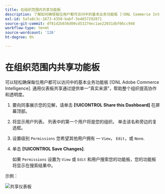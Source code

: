 ```yaml
---
title: 在组织范围内共享功能板
description: 了解如何确保每位用户都可访问中的基本业务功能板 [!DNL Commerce Intelligence].
exl-id: 5afa8c3c-1673-4350-babf-3e4657292871
source-git-commit: df81d2b036d00cd53274ec1ae22031dbf06cc948
workflow-type: tm+mt
source-wordcount: '126'
ht-degree: 0%

---
```


# 在组织范围内共享功能板

可以轻松确保每位用户都可以访问中的基本业务功能板 [!DNL Adobe Commerce Intelligence]. 通用仪表板共享通过提供单一“真实来源”，帮助整个组织提高协作和透明度。

1. 要向同事展示您的见解，请单击 **[!UICONTROL Share this Dashboard]** 在屏幕顶部。

1. 将显示用户列表。 列表中的第一个用户将是您的组织。 单击该名称旁边的复选框。

1. 设置级别 `Permissions` 您希望其他用户拥有 —  `View`， `Edit`，或 `None`.

1. 单击 **[!UICONTROL Save Changes]**.

   如果 `Permissions` 设置为 `View` 或 `Edit` 和用户搜索您的功能板，您的功能板将显示在搜索结果中。

示例：

![共享仪表板](../../assets/share.gif)<!--{: width="675" height="311"}-->
